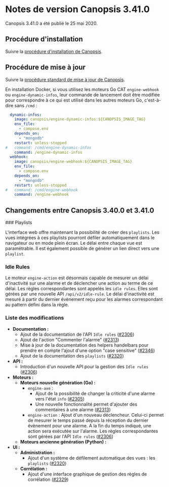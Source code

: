 # Notes de version Canopsis 3.41.0

Canopsis 3.41.0 a été publié le 25 mai 2020.

## Procédure d'installation

Suivre la [procédure d'installation de Canopsis](../guide-administration/installation/index.md).

## Procédure de mise à jour

Suivre la [procédure standard de mise à jour de Canopsis](../guide-administration/mise-a-jour/index.md).

En installation Docker, si vous utilisez les moteurs Go CAT `engine-webhook` ou `engine-dynamic-infos`, leur commande de lancement doit être modifiée pour correspondre à ce qui est utilisé dans les autres moteurs Go, c'est-à-dire sans `/cmd` :

```yaml hl_lines="9 18"
  dynamic-infos:
    image: canopsis/engine-dynamic-infos:${CANOPSIS_IMAGE_TAG}
    env_file:
      - compose.env
    depends_on:
      - "mongodb"
    restart: unless-stopped
#   command: /cmd/engine-dynamic-infos
    command: /engine-dynamic-infos
  webhook:
    image: canopsis/engine-webhook:${CANOPSIS_IMAGE_TAG}
    env_file:
      - compose.env
    depends_on:
      - "mongodb"
    restart: unless-stopped
#   command: /cmd/engine-webhook
    command: /engine-webhook
```

## Changements entre Canopsis 3.40.0 et 3.41.0

### Playlists

L'interface web offre maintenant la possibilité de créer des `playlists`. Les vues intégrées à ces playlists pourront défiler automatiquement dans le navigateur ou en mode plein écran. Le délai entre chaque vue est paramétrable. Il est également possible de générer un lien direct vers une `playlist`.

### Idle Rules

Le moteur `engine-action` est désormais capable de mesurer un délai d'inactivité sur une alarme et de déclencher une action au terme de ce délai. Les règles correspondantes sont appelés les `idle rules`. Elles sont gérées par une nouvelle API `/api/v2/idle-rule`. Le délai d'inactivité est mesuré à partir du dernier évènement reçu pour les alarmes correspondant au pattern défini dans la règle.

### Liste des modifications

*  **Documentation :**
    *  Ajout de la documentation de l'API `Idle rules` ([#2306](https://git.canopsis.net/canopsis/canopsis/issues/2306))
    *  Ajout de l'action "Commenter l'alarme" ([#2313](https://git.canopsis.net/canopsis/canopsis/issues/2313))
    * Mise à jour de la documentation des helpers handelbars pour prendre en compte l'ajout d'une option "case sensitive" ([#2346](https://git.canopsis.net/canopsis/canopsis/issues/2346))
    * Ajout de la documentation des `playlists` ([#2320](https://git.canopsis.net/canopsis/canopsis/issues/2320))
*  **API :**
    *  Introduction d'un nouvelle API pour la gestion des `Idle rules` ([#2306](https://git.canopsis.net/canopsis/canopsis/issues/2306))
*  **Moteurs :**
    *  **Moteurs nouvelle génération (Go) :**
        *  `engine-axe` :
            *  Ajout de la possibilité de changer la criticité d'une alarme vers l'état `info` ([#2305](https://git.canopsis.net/canopsis/canopsis/issues/2305))
            *  Une nouvelle fonctionnalité permet d'ajouter des commentaires à une alarme ([#2313](https://git.canopsis.net/canopsis/canopsis/issues/2313))
        *  `engine-action` : Ajout d'un nouveau déclencheur. Celui-ci permet de mesurer le temps passé depuis la réception du dernier évènement pour une alarme. A la fin du temps indiqué, une action sera exécutée sur l'alarme. Les règles correspondantes sont gérées par l'API `Idle rules` ([#2306](https://git.canopsis.net/canopsis/canopsis/issues/2306))
    *  **Moteurs ancienne génération (Python) :**
*  **UI :**
    *  **Administration :**
        *  Ajout d'un système de défilement automatique des vues : les `playlists` ([#2320](https://git.canopsis.net/canopsis/canopsis/issues/2320))
    *  **Corrélation :**
        *  Ajout d'une interface graphique de gestion des règles de corrélation ([#2329](https://git.canopsis.net/canopsis/canopsis/issues/2329))
